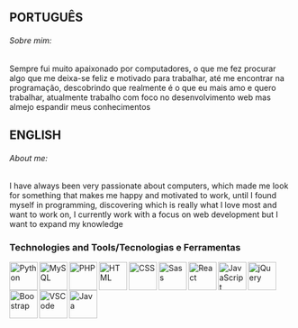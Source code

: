 <link rel="stylesheet" type='text/css' href="https://cdn.jsdelivr.net/gh/devicons/devicon@latest/devicon.min.css" />
          
<h2>PORTUGUÊS</h2>

<h6>Sobre mim:</h6>

<p>Sempre fui muito apaixonado por computadores, o que me fez procurar algo que me deixa-se feliz e motivado para trabalhar, até me encontrar na programação, descobrindo
que realmente é o que eu mais amo e quero trabalhar, atualmente trabalho com foco no desenvolvimento web mas almejo espandir meus conhecimentos</p>

<h2>ENGLISH</h2>

<h6>About me:</h6>

<p>I have always been very passionate about computers, which made me look for something that makes me happy and motivated to work, until I found myself in programming, discovering
which is really what I love most and want to work on, I currently work with a focus on web development but I want to expand my knowledge</p>



### Technologies and Tools/Tecnologias e Ferramentas

<img align="left" alt="Python" width="50px" src="https://cdn.jsdelivr.net/gh/devicons/devicon@latest/icons/python/python-original-wordmark.svg" />
<img align="left" alt="MySQL" width="50px" src="https://cdn.jsdelivr.net/gh/devicons/devicon@latest/icons/mysql/mysql-original-wordmark.svg" />
<img align="left" alt="PHP" width="50px" src="https://cdn.jsdelivr.net/gh/devicons/devicon@latest/icons/php/php-original.svg" />
<img align="left" alt="HTML" width="50px" src="https://cdn.jsdelivr.net/gh/devicons/devicon@latest/icons/html5/html5-plain-wordmark.svg" />
<img align="left" alt="CSS" width="50px" src="https://cdn.jsdelivr.net/gh/devicons/devicon@latest/icons/css3/css3-plain-wordmark.svg" />
<img align="left" alt="Sass" width="50px" src="https://cdn.jsdelivr.net/gh/devicons/devicon@latest/icons/sass/sass-original.svg" />
<img align="left" alt="React" width="50px" src="https://cdn.jsdelivr.net/gh/devicons/devicon@latest/icons/react/react-original-wordmark.svg" />
<img align="left" alt="JavaScript" width="50px" src="https://cdn.jsdelivr.net/gh/devicons/devicon@latest/icons/javascript/javascript-plain.svg" />
<img align="left" alt="jQuery" width="50px" src="https://cdn.jsdelivr.net/gh/devicons/devicon@latest/icons/jquery/jquery-original-wordmark.svg" />
<img align="left" alt="Boostrap" width="50px" src="https://cdn.jsdelivr.net/gh/devicons/devicon@latest/icons/bootstrap/bootstrap-original.svg" />
<img align="left" alt="VSCode" width="50px" src="https://cdn.jsdelivr.net/gh/devicons/devicon@latest/icons/vscode/vscode-original.svg" />
<img align="left" alt="Java" width="50px" src="https://cdn.jsdelivr.net/gh/devicons/devicon@latest/icons/java/java-original-wordmark.svg" />
